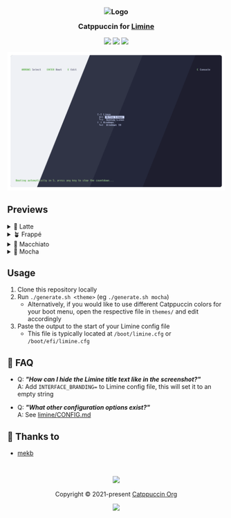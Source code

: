<h3 align="center">
	<img src="https://raw.githubusercontent.com/catppuccin/catppuccin/main/assets/logos/exports/1544x1544_circle.png" width="100" alt="Logo"/><br/>
	<img src="https://raw.githubusercontent.com/catppuccin/catppuccin/main/assets/misc/transparent.png" height="30" width="0px"/>
	Catppuccin for <a href="https://limine-bootloader.org/">Limine</a>
	<img src="https://raw.githubusercontent.com/catppuccin/catppuccin/main/assets/misc/transparent.png" height="30" width="0px"/>
</h3>

<p align="center">
	<a href="https://github.com/catppuccin/limine/stargazers"><img src="https://img.shields.io/github/stars/catppuccin/limine?colorA=363a4f&colorB=b7bdf8&style=for-the-badge"></a>
	<a href="https://github.com/catppuccin/limine/issues"><img src="https://img.shields.io/github/issues/catppuccin/limine?colorA=363a4f&colorB=f5a97f&style=for-the-badge"></a>
	<a href="https://github.com/catppuccin/limine/contributors"><img src="https://img.shields.io/github/contributors/catppuccin/limine?colorA=363a4f&colorB=a6da95&style=for-the-badge"></a>
</p>

<p align="center">
	<img src="assets/preview.webp"/>
</p>

## Previews

<details>
<summary>🌻 Latte</summary>
<img src="assets/latte.png"/>
</details>
<details>
<summary>🪴 Frappé</summary>
<img src="assets/frappe.png"/>
</details>
<details>
<summary>🌺 Macchiato</summary>
<img src="assets/macchiato.png"/>
</details>
<details>
<summary>🌿 Mocha</summary>
<img src="assets/mocha.png"/>
</details>

## Usage

1. Clone this repository locally
2. Run `./generate.sh <theme>` (eg `./generate.sh mocha`)
    - Alternatively, if you would like to use different Catppuccin colors for your boot menu, open the respective file in `themes/` and edit accordingly
3. Paste the output to the start of your Limine config file
    - This file is typically located at `/boot/limine.cfg` or `/boot/efi/limine.cfg`

## 🙋 FAQ

-	Q: **_"How can I hide the Limine title text like in the screenshot?"_**\
	A: Add `INTERFACE_BRANDING=` to Limine config file, this will set it to an empty string

-	Q: **_"What other configuration options exist?"_**\
	A: See [limine/CONFIG.md](https://github.com/limine-bootloader/limine/blob/v7.x/CONFIG.md)

## 💝 Thanks to

- [mekb](https://github.com/mekb-turtle)

&nbsp;

<p align="center">
	<img src="https://raw.githubusercontent.com/catppuccin/catppuccin/main/assets/footers/gray0_ctp_on_line.svg?sanitize=true" />
</p>

<p align="center">
	Copyright &copy; 2021-present <a href="https://github.com/catppuccin" target="_blank">Catppuccin Org</a>
</p>

<p align="center">
	<a href="https://github.com/catppuccin/catppuccin/blob/main/LICENSE"><img src="https://img.shields.io/static/v1.svg?style=for-the-badge&label=License&message=MIT&logoColor=d9e0ee&colorA=363a4f&colorB=b7bdf8"/></a>
</p>
